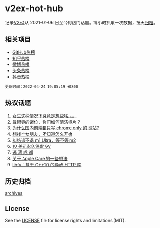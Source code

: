 # v2ex-hot-hub

 记录[V2EX](https://www.v2ex.com/)从 2021-01-06 日至今的热门话题。每小时抓取一次数据，按天[归档](archives)。
 
 ## 相关项目

- [GitHub热榜](https://github.com/snaildev/github-hot-hub)
- [知乎热榜](https://github.com/snaildev/zhihu-hot-hub)
- [微博热榜](https://github.com/snaildev/weibo-hot-hub)
- [头条热榜](https://github.com/snaildev/toutiao-hot-hub)
- [抖音热榜](https://github.com/snaildev/douyin-hot-hub)


 `更新时间：2022-04-24 19:05:19 +0800`

## 热议话题

1. [女生这种情况下究竟是想些啥。。。](https://www.v2ex.com/t/848863)
1. [戴眼镜的诸位，你们如何清洁镜片？](https://www.v2ex.com/t/848909)
1. [为什么国内前端都只写 chrome only 的 网站?](https://www.v2ex.com/t/848878)
1. [想找个女朋友，不知道怎么开始](https://www.v2ex.com/t/848795)
1. [纠结退不退 m1 Ultra，等不等 m2](https://www.v2ex.com/t/848806)
1. [10 美元永久保留 GV](https://www.v2ex.com/t/848817)
1. [逃 离 成 都](https://www.v2ex.com/t/848881)
1. [关于 Apple Care 的一些想法](https://www.v2ex.com/t/848831)
1. [libfv：基于 C++20 的异步 HTTP 库](https://www.v2ex.com/t/848811)

## 历史归档

[archives](archives)

## License

See the [LICENSE](LICENSE) file for license rights and limitations (MIT).
